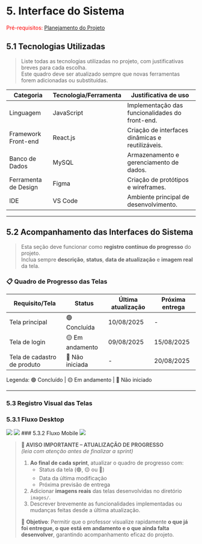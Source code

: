# 5. Interface do Sistema

<span style="color:red">Pré-requisitos: <a href="4-Gestão-Configuração.md"> Planejamento do Projeto</a></span>



## 5.1 Tecnologias Utilizadas

> Liste todas as tecnologias utilizadas no projeto, com justificativas breves para cada escolha.  
> Este quadro deve ser atualizado sempre que novas ferramentas forem adicionadas ou substituídas.

| Categoria             | Tecnologia/Ferramenta | Justificativa de uso |
|-----------------------|------------------------|----------------------|
| Linguagem             | JavaScript             | Implementação das funcionalidades do front-end. |
| Framework Front-end   | React.js               | Criação de interfaces dinâmicas e reutilizáveis. |
| Banco de Dados        | MySQL                  | Armazenamento e gerenciamento de dados. |
| Ferramenta de Design  | Figma                  | Criação de protótipos e wireframes. |
| IDE                   | VS Code                | Ambiente principal de desenvolvimento. |

---

## 5.2 Acompanhamento das Interfaces do Sistema

> Esta seção deve funcionar como **registro contínuo do progresso** do projeto.  
> Inclua sempre **descrição**, **status**, **data de atualização** e **imagem real** da tela.

### 📋 Quadro de Progresso das Telas

| Requisito/Tela                | Status | Última atualização | Próxima entrega |
|--------------------------------|--------|--------------------|-----------------|
| Tela principal                 | 🟢 Concluída     | 10/08/2025         | -               |
| Tela de login                  | 🟡 Em andamento | 09/08/2025         | 15/08/2025      |
| Tela de cadastro de produto    | 🔴 Não iniciada | -                  | 20/08/2025      |

Legenda: 🟢 Concluído | 🟡 Em andamento | 🔴 Não iniciado

---

### 5.3 Registro Visual das Telas
  ### 5.3.1 Fluxo Desktop
<img src="/images.img1.png">
<img src="/images.img2.png">
 ### 5.3.2 Fluxo Mobile
<img src="/images.img3.png">


> **📢 AVISO IMPORTANTE – ATUALIZAÇÃO DE PROGRESSO**  
> *(leia com atenção antes de finalizar a sprint)*  
>
> 1. **Ao final de cada sprint**, atualizar o quadro de progresso com:  
>    - Status da tela (🟢, 🟡 ou 🔴)  
>    - Data da última modificação  
>    - Próxima previsão de entrega  
> 2. Adicionar **imagens reais** das telas desenvolvidas no diretório `images/`.  
> 3. Descrever brevemente as funcionalidades implementadas ou mudanças feitas desde a última atualização.  
>
> 📌 **Objetivo**: Permitir que o professor visualize rapidamente **o que já foi entregue, o que está em andamento e o que ainda falta desenvolver**, garantindo acompanhamento eficaz do projeto.


